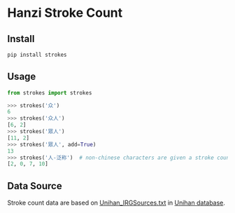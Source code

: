 Hanzi Stroke Count
==================


## Install

```bash
pip install strokes
```


## Usage

```python
from strokes import strokes

>>> strokes('众')
6
>>> strokes('众人')
[6, 2]
>>> strokes('眾人')
[11, 2]
>>> strokes('眾人', add=True)
13
>>> strokes('人-泛称')  # non-chinese characters are given a stroke count of zero
[2, 0, 7, 10]
```


## Data Source

Stroke count data are based on [Unihan_IRGSources.txt](https://www.unicode.org/Public/UCD/latest/ucd/Unihan.zip) in [Unihan database](https://www.unicode.org/charts/unihan.html).
